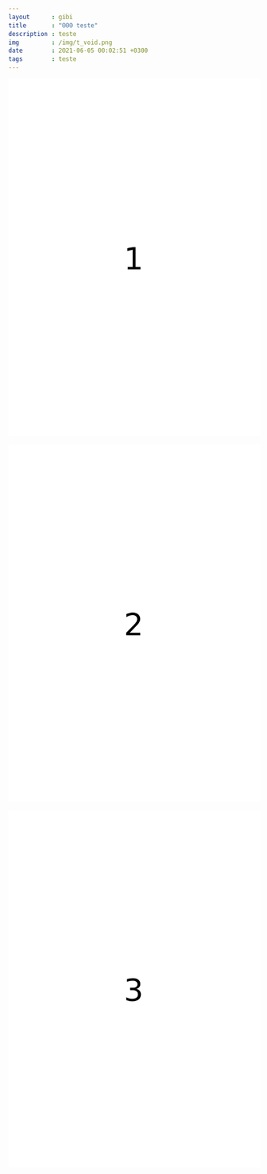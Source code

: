 ```yaml
---
layout      : gibi
title       : "000 teste"
description : teste
img         : /img/t_void.png
date        : 2021-06-05 00:02:51 +0300
tags        : teste
---
```


<section>
<p class="stretch"><img src="/isnebei/img/000/001.png" /></p>
</section>

<section>
<p class="stretch"><img src="/isnebei/img/000/002.png" /></p>
</section>

<section>
<p class="stretch"><img src="/isnebei/img/000/003.png" /></p>
</section>